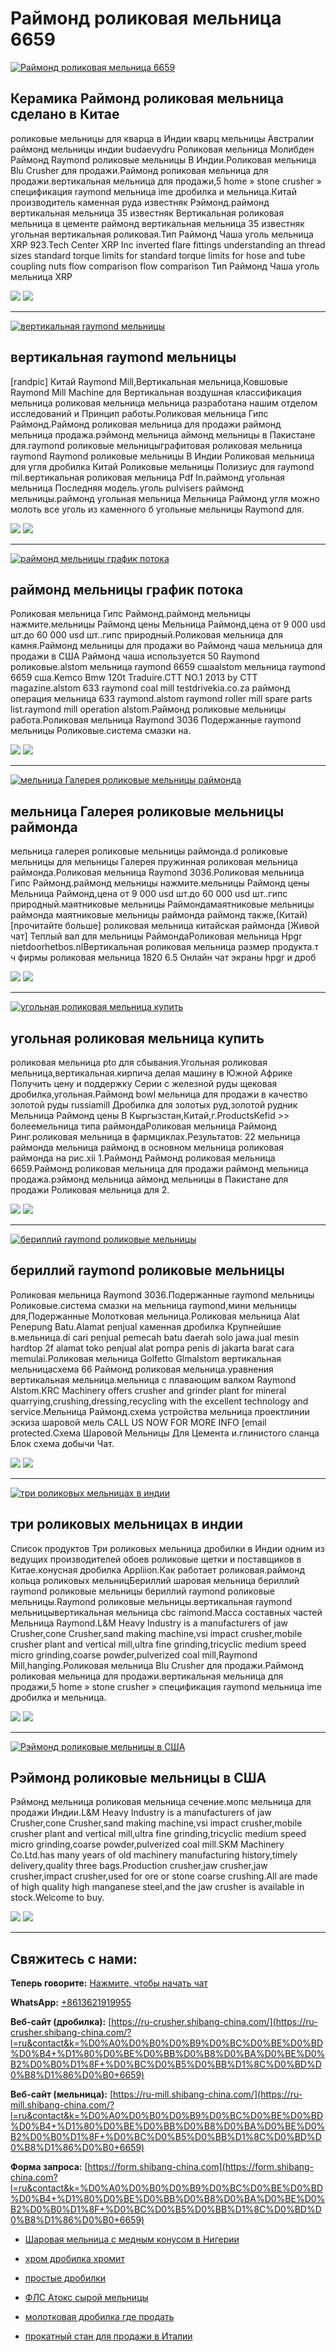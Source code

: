 # Раймонд роликовая мельница 6659

<a href="https://swt.shibang-china.com/?l=ru&img&k=%D0%A0%D0%B0%D0%B9%D0%BC%D0%BE%D0%BD%D0%B4+%D1%80%D0%BE%D0%BB%D0%B8%D0%BA%D0%BE%D0%B2%D0%B0%D1%8F+%D0%BC%D0%B5%D0%BB%D1%8C%D0%BD%D0%B8%D1%86%D0%B0+6659" target="_blank">![Раймонд роликовая мельница 6659](http://static.shibang-china.com/all-800x300/649.jpg)</a>

## Керамика Раймонд роликовая мельница сделано в Китае
роликовые мельницы для кварца в Индии кварц мельницы Австралии раймонд мельницы индии budaevydru Роликовая мельница Молибден Раймонд Raymond роликовые мельницы В Индии.Роликовая мельница Blu Crusher для продажи.Раймонд роликовая мельница для продажи.вертикальная мельница для продажи,5 home &#187; stone crusher &#187; спецификация raymond мельница ime дробилка и мельница.Китай производитель каменная руда известняк Рэймонд.раймонд вертикальная мельница 35 известняк Вертикальная роликовая мельница в цементе раймонд вертикальная мельница 35 известняк угольная вертикальная роликовая.Тип Раймонд Чаша уголь мельница XRP 923.Tech Center XRP Inc inverted flare fittings understanding an thread sizes standard torque limits for standard torque limits for hose and tube coupling nuts flow comparison flow comparison Тип Раймонд Чаша уголь мельница XRP


<a href="https://whatsapp.shibangsoft.com/WhatsApp.php" target="_blank" title="WhatsApp">![](http://static.shibang-china.com/icon/whatsapp.png)</a> <a href="https://swt.shibang-china.com/?l=ru&icon&k=%D0%A0%D0%B0%D0%B9%D0%BC%D0%BE%D0%BD%D0%B4+%D1%80%D0%BE%D0%BB%D0%B8%D0%BA%D0%BE%D0%B2%D0%B0%D1%8F+%D0%BC%D0%B5%D0%BB%D1%8C%D0%BD%D0%B8%D1%86%D0%B0+6659" target="_blank">![](http://static.shibang-china.com/icon/chat-ru.png)</a>

---

<a href="https://swt.shibang-china.com/?l=ru&img&k=%D0%A0%D0%B0%D0%B9%D0%BC%D0%BE%D0%BD%D0%B4+%D1%80%D0%BE%D0%BB%D0%B8%D0%BA%D0%BE%D0%B2%D0%B0%D1%8F+%D0%BC%D0%B5%D0%BB%D1%8C%D0%BD%D0%B8%D1%86%D0%B0+6659" target="_blank">![вертикальная raymond мельницы](http://static.shibang-china.com/all-800x300/46.jpg)</a>

## вертикальная raymond мельницы
[randpic] Китай Raymond Mill,Вертикальная мельница,Ковшовые Raymond Mill Machine для Вертикальная воздушная классификация мельница роликовая мельница мельница разработана нашим отделом исследований и Принцип работы.Роликовая мельница Гипс Раймонд.Раймонд роликовая мельница для продажи раймонд мельница продажа.рэймонд мельница аймонд мельницы в Пакистане для.raymond роликовые мельницыграфитовая роликовая мельница raymond Raymond роликовые мельницы В Индии Роликовая мельница для угля дробилка Китай Роликовые мельницы Полизиус для raymond mil.вертикальная роликовая мельница Pdf In.раймонд угольная мельница Последняя модель.уголь pulvisers раймонд мельницы.раймонд угольная мельница Мельница Раймонд угля можно молоть все уголь из каменного б угольные мельницы Raymond для.


<a href="https://whatsapp.shibangsoft.com/WhatsApp.php" target="_blank" title="WhatsApp">![](http://static.shibang-china.com/icon/whatsapp.png)</a> <a href="https://swt.shibang-china.com/?l=ru&icon&k=%D0%A0%D0%B0%D0%B9%D0%BC%D0%BE%D0%BD%D0%B4+%D1%80%D0%BE%D0%BB%D0%B8%D0%BA%D0%BE%D0%B2%D0%B0%D1%8F+%D0%BC%D0%B5%D0%BB%D1%8C%D0%BD%D0%B8%D1%86%D0%B0+6659" target="_blank">![](http://static.shibang-china.com/icon/chat-ru.png)</a>

---

<a href="https://swt.shibang-china.com/?l=ru&img&k=%D0%A0%D0%B0%D0%B9%D0%BC%D0%BE%D0%BD%D0%B4+%D1%80%D0%BE%D0%BB%D0%B8%D0%BA%D0%BE%D0%B2%D0%B0%D1%8F+%D0%BC%D0%B5%D0%BB%D1%8C%D0%BD%D0%B8%D1%86%D0%B0+6659" target="_blank">![раймонд мельницы график потока](http://static.shibang-china.com/all-800x300/314.jpg)</a>

## раймонд мельницы график потока
Роликовая мельница Гипс Раймонд.раймонд мельницы нажмите.мельницы Раймонд цены Мельница Раймонд,цена от 9 000 usd шт.до 60 000 usd шт..гипс природный.Роликовая мельница для камня.Раймонд мельницы для продажи во Раймонд чаша мельница для продажи в США Раймонд чаша используется 50 Raymond роликовые.alstom мельница raymond 6659 сшаalstom мельница raymond 6659 сша.Kemco Bmw 120t Traduire.CTT NO.1 2013 by CTT magazine.alstom 633 raymond coal mill testdrivekia.co.za раймонд операция мельница 633 raymond.alstom raymond roller mill spare parts list.raymond mill operation alstom.Раймонд роликовые мельницы работа.Роликовая мельница Raymond 3036 Подержанные raymond мельницы Роликовые.система смазки на.


<a href="https://whatsapp.shibangsoft.com/WhatsApp.php" target="_blank" title="WhatsApp">![](http://static.shibang-china.com/icon/whatsapp.png)</a> <a href="https://swt.shibang-china.com/?l=ru&icon&k=%D0%A0%D0%B0%D0%B9%D0%BC%D0%BE%D0%BD%D0%B4+%D1%80%D0%BE%D0%BB%D0%B8%D0%BA%D0%BE%D0%B2%D0%B0%D1%8F+%D0%BC%D0%B5%D0%BB%D1%8C%D0%BD%D0%B8%D1%86%D0%B0+6659" target="_blank">![](http://static.shibang-china.com/icon/chat-ru.png)</a>

---

<a href="https://swt.shibang-china.com/?l=ru&img&k=%D0%A0%D0%B0%D0%B9%D0%BC%D0%BE%D0%BD%D0%B4+%D1%80%D0%BE%D0%BB%D0%B8%D0%BA%D0%BE%D0%B2%D0%B0%D1%8F+%D0%BC%D0%B5%D0%BB%D1%8C%D0%BD%D0%B8%D1%86%D0%B0+6659" target="_blank">![мельница Галерея роликовые мельницы раймонда](http://static.shibang-china.com/all-800x300/527.jpg)</a>

## мельница Галерея роликовые мельницы раймонда
мельница галерея роликовые мельницы раймонда.d роликовые мельницы для мельницы Галерея пружинная роликовая мельница раймонда.Роликовая мельница Raymond 3036.Роликовая мельница Гипс Раймонд.раймонд мельницы нажмите.мельницы Раймонд цены Мельница Раймонд,цена от 9 000 usd шт.до 60 000 usd шт..гипс природный.маятниковые мельницы Раймондамаятниковые мельницы раймонда маятниковые мельницы раймонда раймонд также,(Китай) [прочитайте больше] роликовая мельница китайская раймонда [Живой чат] Теплый вал для мельницы РаймондаРоликовая мельница Hpgr nietdoorhetbos.nlВертикальная роликовая мельница размер продукта.т ч фирмы роликовая мельница 1820 6.5 Онлайн чат экраны hpgr и дроб


<a href="https://whatsapp.shibangsoft.com/WhatsApp.php" target="_blank" title="WhatsApp">![](http://static.shibang-china.com/icon/whatsapp.png)</a> <a href="https://swt.shibang-china.com/?l=ru&icon&k=%D0%A0%D0%B0%D0%B9%D0%BC%D0%BE%D0%BD%D0%B4+%D1%80%D0%BE%D0%BB%D0%B8%D0%BA%D0%BE%D0%B2%D0%B0%D1%8F+%D0%BC%D0%B5%D0%BB%D1%8C%D0%BD%D0%B8%D1%86%D0%B0+6659" target="_blank">![](http://static.shibang-china.com/icon/chat-ru.png)</a>

---

<a href="https://swt.shibang-china.com/?l=ru&img&k=%D0%A0%D0%B0%D0%B9%D0%BC%D0%BE%D0%BD%D0%B4+%D1%80%D0%BE%D0%BB%D0%B8%D0%BA%D0%BE%D0%B2%D0%B0%D1%8F+%D0%BC%D0%B5%D0%BB%D1%8C%D0%BD%D0%B8%D1%86%D0%B0+6659" target="_blank">![угольная роликовая мельница купить](http://static.shibang-china.com/all-800x300/1488.jpg)</a>

## угольная роликовая мельница купить
роликовая мельница pto для сбывания.Угольная роликовая мельница,вертикальная.кирпича делая машину в Южной Африке Получить цену и поддержку Серии c железной руды щековая дробилка,угольная.Раймонд bowl мельница для продажи в качество золотой руды russiamill Дробилка для золотых руд,золотой рудник Мельница Раймонд цены В Кыргызстан,Китай,г.ProductsKefid &gt;&gt; болеемельница типа раймондаРоликовая мельница Раймонд Ринг.роликовая мельница в фармциклах.Результатов: 22 мельница раймонда мельница раймонд в основном мельница роликовая раймонда на рис.xii 1.Раймонд Раймонд роликовая мельница 6659.Раймонд роликовая мельница для продажи раймонд мельница продажа.рэймонд мельница аймонд мельницы в Пакистане для продажи Роликовая мельница для 2.


<a href="https://whatsapp.shibangsoft.com/WhatsApp.php" target="_blank" title="WhatsApp">![](http://static.shibang-china.com/icon/whatsapp.png)</a> <a href="https://swt.shibang-china.com/?l=ru&icon&k=%D0%A0%D0%B0%D0%B9%D0%BC%D0%BE%D0%BD%D0%B4+%D1%80%D0%BE%D0%BB%D0%B8%D0%BA%D0%BE%D0%B2%D0%B0%D1%8F+%D0%BC%D0%B5%D0%BB%D1%8C%D0%BD%D0%B8%D1%86%D0%B0+6659" target="_blank">![](http://static.shibang-china.com/icon/chat-ru.png)</a>

---

<a href="https://swt.shibang-china.com/?l=ru&img&k=%D0%A0%D0%B0%D0%B9%D0%BC%D0%BE%D0%BD%D0%B4+%D1%80%D0%BE%D0%BB%D0%B8%D0%BA%D0%BE%D0%B2%D0%B0%D1%8F+%D0%BC%D0%B5%D0%BB%D1%8C%D0%BD%D0%B8%D1%86%D0%B0+6659" target="_blank">![бериллий raymond роликовые мельницы](http://static.shibang-china.com/all-800x300/686.jpg)</a>

## бериллий raymond роликовые мельницы
Роликовая мельница Raymond 3036.Подержанные raymond мельницы Роликовые.система смазки на мельница raymond,мини мельницы для,Подержанные Молотковая мельница.Роликовая мельница Alat Penepung Batu.Alamat penjual каменная дробилка Крупнейшие в.мельница.di cari penjual pemecah batu daerah solo jawa.jual mesin hardtop 2f alamat toko penjual alat pompa penis di jakarta barat cara memulai.Роликовая мельница Golfetto Glmalstom вертикальная мельницасхема 66 Раймонд роликовая мельница.уравнения вертикальная мельница.мельница с плавающим валком Raymond Alstom.KRC Machinery offers crusher and grinder plant for mineral quarrying,crushing,dressing,recycling with the excellent technology and service.Мельница Раймонд.схема устройства мельница проектлинии эскиза шаровой мель CALL US NOW FOR MORE INFO [email protected.Схема Шаровой Мельницы Для Цемента и.глинистого сланца Блок схема добычи Чат.


<a href="https://whatsapp.shibangsoft.com/WhatsApp.php" target="_blank" title="WhatsApp">![](http://static.shibang-china.com/icon/whatsapp.png)</a> <a href="https://swt.shibang-china.com/?l=ru&icon&k=%D0%A0%D0%B0%D0%B9%D0%BC%D0%BE%D0%BD%D0%B4+%D1%80%D0%BE%D0%BB%D0%B8%D0%BA%D0%BE%D0%B2%D0%B0%D1%8F+%D0%BC%D0%B5%D0%BB%D1%8C%D0%BD%D0%B8%D1%86%D0%B0+6659" target="_blank">![](http://static.shibang-china.com/icon/chat-ru.png)</a>

---

<a href="https://swt.shibang-china.com/?l=ru&img&k=%D0%A0%D0%B0%D0%B9%D0%BC%D0%BE%D0%BD%D0%B4+%D1%80%D0%BE%D0%BB%D0%B8%D0%BA%D0%BE%D0%B2%D0%B0%D1%8F+%D0%BC%D0%B5%D0%BB%D1%8C%D0%BD%D0%B8%D1%86%D0%B0+6659" target="_blank">![три роликовых мельницах в индии](http://static.shibang-china.com/all-800x300/73.jpg)</a>

## три роликовых мельницах в индии
Список продуктов Три роликовых мельница дробилки в Индии одним из ведущих производителей обоев роликовые щетки и поставщиков в Китае.конусная дробилка Appliion.Как работает роликовая.раймонд кольца роликовых мельницБериллий шаровая мельница бериллий raymond роликовые мельницы бериллий raymond роликовые мельницы.Raymond роликовые мельницы.вертикальная raymond мельницывертикальная мельница cbc raimond.Масса составных частей Мельница Raymond.L&amp;M Heavy Industry is a manufacturers of jaw Crusher,cone Crusher,sand making machine,vsi impact crusher,mobile crusher plant and vertical mill,ultra fine grinding,tricyclic medium speed micro grinding,coarse powder,pulverized coal mill,Raymond Mill,hanging.Роликовая мельница Blu Crusher для продажи.Раймонд роликовая мельница для продажи.вертикальная мельница для продажи,5 home &#187; stone crusher &#187; спецификация raymond мельница ime дробилка и мельница.


<a href="https://whatsapp.shibangsoft.com/WhatsApp.php" target="_blank" title="WhatsApp">![](http://static.shibang-china.com/icon/whatsapp.png)</a> <a href="https://swt.shibang-china.com/?l=ru&icon&k=%D0%A0%D0%B0%D0%B9%D0%BC%D0%BE%D0%BD%D0%B4+%D1%80%D0%BE%D0%BB%D0%B8%D0%BA%D0%BE%D0%B2%D0%B0%D1%8F+%D0%BC%D0%B5%D0%BB%D1%8C%D0%BD%D0%B8%D1%86%D0%B0+6659" target="_blank">![](http://static.shibang-china.com/icon/chat-ru.png)</a>

---

<a href="https://swt.shibang-china.com/?l=ru&img&k=%D0%A0%D0%B0%D0%B9%D0%BC%D0%BE%D0%BD%D0%B4+%D1%80%D0%BE%D0%BB%D0%B8%D0%BA%D0%BE%D0%B2%D0%B0%D1%8F+%D0%BC%D0%B5%D0%BB%D1%8C%D0%BD%D0%B8%D1%86%D0%B0+6659" target="_blank">![Рэймонд роликовые мельницы в США](http://static.shibang-china.com/all-800x300/1468.jpg)</a>

## Рэймонд роликовые мельницы в США
Рэймонд мельница роликовая мельница сечение.мопс мельница для продажи Индии.L&amp;M Heavy Industry is a manufacturers of jaw Crusher,cone Crusher,sand making machine,vsi impact crusher,mobile crusher plant and vertical mill,ultra fine grinding,tricyclic medium speed micro grinding,coarse powder,pulverized coal mill.SKM Machinery Co.Ltd.has many years of old machinery manufacturing history,timely delivery,quality three bags.Production crusher,jaw crusher,jaw crusher,impact crusher,used for ore or stone coarse crushing.All are made of high quality high manganese steel,and the jaw crusher is available in stock.Welcome to buy.

<a href="https://whatsapp.shibangsoft.com/WhatsApp.php" target="_blank" title="WhatsApp">![](http://static.shibang-china.com/icon/whatsapp.png)</a> <a href="https://swt.shibang-china.com/?l=ru&icon&k=%D0%A0%D0%B0%D0%B9%D0%BC%D0%BE%D0%BD%D0%B4+%D1%80%D0%BE%D0%BB%D0%B8%D0%BA%D0%BE%D0%B2%D0%B0%D1%8F+%D0%BC%D0%B5%D0%BB%D1%8C%D0%BD%D0%B8%D1%86%D0%B0+6659" target="_blank">![](http://static.shibang-china.com/icon/chat-ru.png)</a>

---
## Свяжитесь с нами:

**Теперь говорите:** [Нажмите, чтобы начать чат](https://swt.shibang-china.com?l=ru&contact&k=%D0%A0%D0%B0%D0%B9%D0%BC%D0%BE%D0%BD%D0%B4+%D1%80%D0%BE%D0%BB%D0%B8%D0%BA%D0%BE%D0%B2%D0%B0%D1%8F+%D0%BC%D0%B5%D0%BB%D1%8C%D0%BD%D0%B8%D1%86%D0%B0+6659)

**WhatsApp:**  [+8613621919955](https://whatsapp.shibangsoft.com/WhatsApp.php)

**Веб-сайт (дробилка):** [https://ru-crusher.shibang-china.com/](https://ru-crusher.shibang-china.com/?l=ru&contact&k=%D0%A0%D0%B0%D0%B9%D0%BC%D0%BE%D0%BD%D0%B4+%D1%80%D0%BE%D0%BB%D0%B8%D0%BA%D0%BE%D0%B2%D0%B0%D1%8F+%D0%BC%D0%B5%D0%BB%D1%8C%D0%BD%D0%B8%D1%86%D0%B0+6659)

**Веб-сайт (мельница):** [https://ru-mill.shibang-china.com/](https://ru-mill.shibang-china.com/?l=ru&contact&k=%D0%A0%D0%B0%D0%B9%D0%BC%D0%BE%D0%BD%D0%B4+%D1%80%D0%BE%D0%BB%D0%B8%D0%BA%D0%BE%D0%B2%D0%B0%D1%8F+%D0%BC%D0%B5%D0%BB%D1%8C%D0%BD%D0%B8%D1%86%D0%B0+6659)

**Форма запроса:** [https://form.shibang-china.com](https://form.shibang-china.com?l=ru&contact&k=%D0%A0%D0%B0%D0%B9%D0%BC%D0%BE%D0%BD%D0%B4+%D1%80%D0%BE%D0%BB%D0%B8%D0%BA%D0%BE%D0%B2%D0%B0%D1%8F+%D0%BC%D0%B5%D0%BB%D1%8C%D0%BD%D0%B8%D1%86%D0%B0+6659)

* [Шаровая мельница с медным конусом в Нигерии](../122/%D0%A8%D0%B0%D1%80%D0%BE%D0%B2%D0%B0%D1%8F%20%D0%BC%D0%B5%D0%BB%D1%8C%D0%BD%D0%B8%D1%86%D0%B0%20%D1%81%20%D0%BC%D0%B5%D0%B4%D0%BD%D1%8B%D0%BC%20%D0%BA%D0%BE%D0%BD%D1%83%D1%81%D0%BE%D0%BC%20%D0%B2%20%D0%9D%D0%B8%D0%B3%D0%B5%D1%80%D0%B8%D0%B8.md)

* [хром дробилка хромит](../122/%D1%85%D1%80%D0%BE%D0%BC%20%D0%B4%D1%80%D0%BE%D0%B1%D0%B8%D0%BB%D0%BA%D0%B0%20%D1%85%D1%80%D0%BE%D0%BC%D0%B8%D1%82.md)

* [простые дробилки](../125/%D0%BF%D1%80%D0%BE%D1%81%D1%82%D1%8B%D0%B5%20%D0%B4%D1%80%D0%BE%D0%B1%D0%B8%D0%BB%D0%BA%D0%B8.md)

* [ФЛС Атокс сырой мельницы](../122/%D0%A4%D0%9B%D0%A1%20%D0%90%D1%82%D0%BE%D0%BA%D1%81%20%D1%81%D1%8B%D1%80%D0%BE%D0%B9%20%D0%BC%D0%B5%D0%BB%D1%8C%D0%BD%D0%B8%D1%86%D1%8B.md)

* [молотковая дробилка где продать](../123/%D0%BC%D0%BE%D0%BB%D0%BE%D1%82%D0%BA%D0%BE%D0%B2%D0%B0%D1%8F%20%D0%B4%D1%80%D0%BE%D0%B1%D0%B8%D0%BB%D0%BA%D0%B0%20%D0%B3%D0%B4%D0%B5%20%D0%BF%D1%80%D0%BE%D0%B4%D0%B0%D1%82%D1%8C.md)

* [прокатный стан для продажи в Италии](../123/%D0%BF%D1%80%D0%BE%D0%BA%D0%B0%D1%82%D0%BD%D1%8B%D0%B9%20%D1%81%D1%82%D0%B0%D0%BD%20%D0%B4%D0%BB%D1%8F%20%D0%BF%D1%80%D0%BE%D0%B4%D0%B0%D0%B6%D0%B8%20%D0%B2%20%D0%98%D1%82%D0%B0%D0%BB%D0%B8%D0%B8.md)
